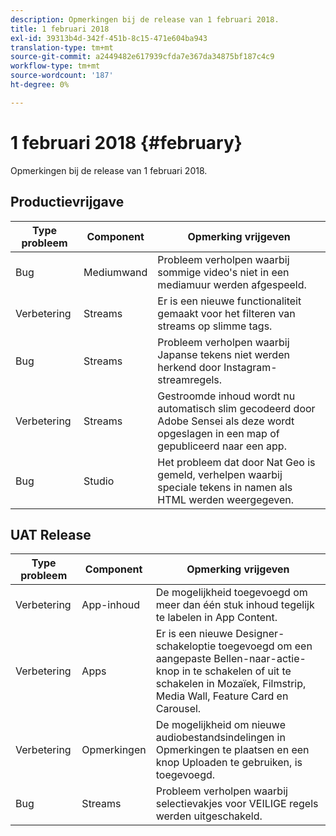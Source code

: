 ```yaml
---
description: Opmerkingen bij de release van 1 februari 2018.
title: 1 februari 2018
exl-id: 39313b4d-342f-451b-8c15-471e604ba943
translation-type: tm+mt
source-git-commit: a2449482e617939cfda7e367da34875bf187c4c9
workflow-type: tm+mt
source-wordcount: '187'
ht-degree: 0%

---
```


# 1 februari 2018 {#february}

Opmerkingen bij de release van 1 februari 2018.

## Productievrijgave

| **Type probleem** | **Component** | **Opmerking vrijgeven** |
|---|---|---|
| Bug | Mediumwand | Probleem verholpen waarbij sommige video&#39;s niet in een mediamuur werden afgespeeld. |
| Verbetering | Streams | Er is een nieuwe functionaliteit gemaakt voor het filteren van streams op slimme tags. |
| Bug | Streams | Probleem verholpen waarbij Japanse tekens niet werden herkend door Instagram-streamregels. |
| Verbetering | Streams | Gestroomde inhoud wordt nu automatisch slim gecodeerd door Adobe Sensei als deze wordt opgeslagen in een map of gepubliceerd naar een app. |
| Bug | Studio | Het probleem dat door Nat Geo is gemeld, verhelpen waarbij speciale tekens in namen als HTML werden weergegeven. |

## UAT Release

| **Type probleem** | **Component** | **Opmerking vrijgeven** |
|---|---|---|
| Verbetering | App-inhoud | De mogelijkheid toegevoegd om meer dan één stuk inhoud tegelijk te labelen in App Content. |
| Verbetering | Apps | Er is een nieuwe Designer-schakeloptie toegevoegd om een aangepaste Bellen-naar-actie-knop in te schakelen of uit te schakelen in Mozaïek, Filmstrip, Media Wall, Feature Card en Carousel. |
| Verbetering | Opmerkingen | De mogelijkheid om nieuwe audiobestandsindelingen in Opmerkingen te plaatsen en een knop Uploaden te gebruiken, is toegevoegd. |
| Bug | Streams | Probleem verholpen waarbij selectievakjes voor VEILIGE regels werden uitgeschakeld. |

